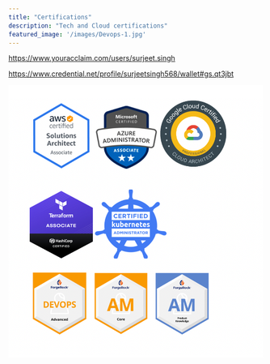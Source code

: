 ```yaml
---
title: "Certifications"
description: "Tech and Cloud certifications"
featured_image: '/images/Devops-1.jpg'
---
```


https://www.youracclaim.com/users/surjeet.singh

https://www.credential.net/profile/surjeetsingh568/wallet#gs.qt3jbt

![CERTS](/images/Certs.png)

